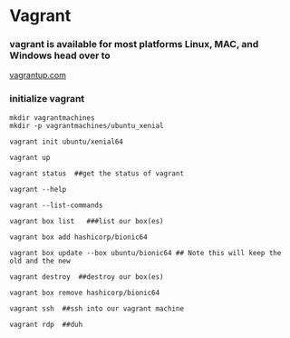 # Vagrant


### vagrant is available for most platforms Linux, MAC, and Windows head over to
[vagrantup.com](https://vagrantup.com)

### initialize vagrant

````
mkdir vagrantmachines
mkdir -p vagrantmachines/ubuntu_xenial

vagrant init ubuntu/xenial64

vagrant up

vagrant status  ##get the status of vagrant

vagrant --help

vagrant --list-commands

vagrant box list   ###list our box(es)

vagrant box add hashicorp/bionic64

vagrant box update --box ubuntu/bionic64 ## Note this will keep the old and the new

vagrant destroy  ##destroy our box(es)

vagrant box remove hashicorp/bionic64

vagrant ssh  ##ssh into our vagrant machine

vagrant rdp  ##duh

````
